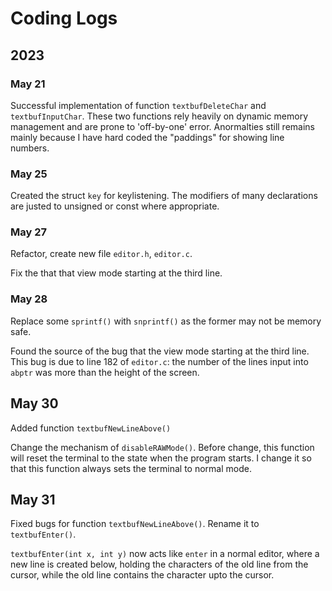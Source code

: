 # Coding Logs

## 2023

### May 21

Successful implementation of function `textbufDeleteChar` and `textbufInputChar`. These two functions rely heavily on dynamic memory management and are prone to 'off-by-one' error. Anormalties still remains mainly because I have hard coded the "paddings" for showing line numbers. 


### May 25

Created the struct `key` for keylistening. The modifiers of many declarations are justed to unsigned or const where appropriate.

### May 27

Refactor, create new file `editor.h`, `editor.c`.

Fix the that that view mode starting at the third line. 

### May 28

Replace some `sprintf()` with `snprintf()` as the former may not be memory safe.

Found the source of the bug that the view mode starting at the third line. This bug is due to line 182 of `editor.c`: the number of the lines input into `abptr` was more than the height of the screen.

## May 30

Added function `textbufNewLineAbove()` 

Change the mechanism of `disableRAWMode()`. Before change, this function will reset the terminal to the state when the program starts. I change it so that this function always sets the terminal to normal mode.  

## May 31 

Fixed bugs for function `textbufNewLineAbove()`. Rename it to `textbufEnter()`. 

`textbufEnter(int x, int y)` now acts like `enter` in a normal editor, where a new line is created below, holding the characters of the old line from the cursor, while the old line contains the character upto the cursor.

